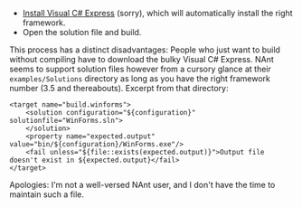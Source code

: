   * [Install Visual C# Express](http://msdn.microsoft.com/vstudio/express/visualcsharp/) (sorry), which will automatically install the right framework.
  * Open the solution file and build.

This process has a distinct disadvantages: People who just want to build without compiling have to download the bulky Visual C# Express. NAnt seems to support solution files however from a cursory glance at their `examples/Solutions` directory as long as you have the right framework number (3.5 and thereabouts). Excerpt from that directory:

```
<target name="build.winforms">
    <solution configuration="${configuration}" solutionfile="WinForms.sln">
    </solution>
    <property name="expected.output" value="bin/${configuration}/WinForms.exe"/>
    <fail unless="${file::exists(expected.output)}">Output file doesn't exist in ${expected.output}</fail>
</target>
```

Apologies: I'm not a well-versed NAnt user, and I don't have the time to maintain such a file.